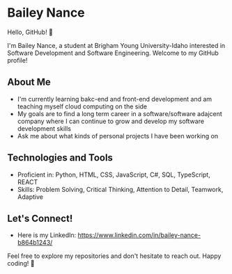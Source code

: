 # Bailey Nance

Hello, GitHub! 👋

I'm Bailey Nance, a student at Brigham Young University-Idaho interested in Software Development and Software Engineering. Welcome to my GitHub profile!

## About Me

- I'm currently learning bakc-end and front-end development and am teaching myself cloud computing on the side
- My goals are to find a long term career in a software/software adajcent company where I can continue to grow and develop my software development skills
- Ask me about what kinds of personal projects I have been working on

## Technologies and Tools

- Proficient in: Python, HTML, CSS, JavaScript, C#, SQL, TypeScript, REACT
- Skills: Problem Solving, Critical Thinking, Attention to Detail, Teamwork, Adaptive

## Let's Connect!

- Here is my LinkedIn: https://www.linkedin.com/in/bailey-nance-b864b1243/

Feel free to explore my repositories and don't hesitate to reach out. Happy coding! 🚀
